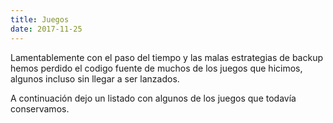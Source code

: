 ```yaml
---
title: Juegos
date: 2017-11-25
---
```


Lamentablemente con el paso del tiempo y las malas estrategias de backup hemos perdido el codigo fuente de muchos de los juegos que hicimos, algunos incluso sin llegar a ser lanzados.

A continuación dejo un listado con algunos de los juegos que todavía conservamos.
